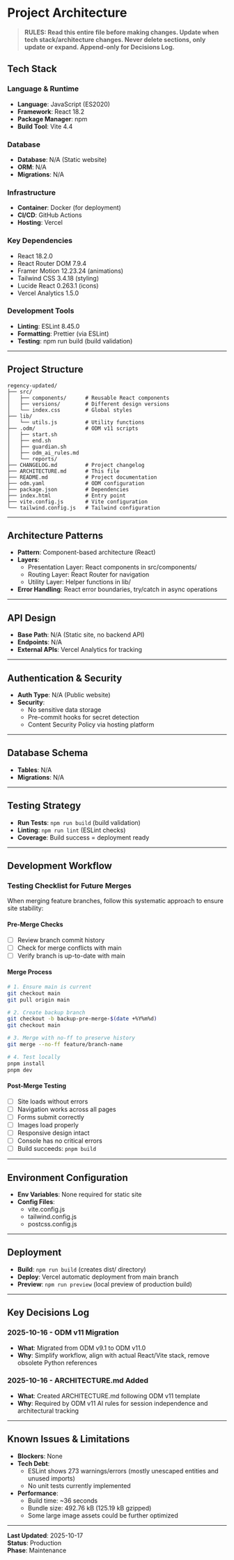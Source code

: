 # Project Architecture

> **RULES: Read this entire file before making changes. Update when tech stack/architecture changes. Never delete sections, only update or expand. Append-only for Decisions Log.**

## Tech Stack

### Language & Runtime
- **Language**: JavaScript (ES2020)
- **Framework**: React 18.2
- **Package Manager**: npm
- **Build Tool**: Vite 4.4

### Database
- **Database**: N/A (Static website)
- **ORM**: N/A
- **Migrations**: N/A

### Infrastructure
- **Container**: Docker (for deployment)
- **CI/CD**: GitHub Actions
- **Hosting**: Vercel

### Key Dependencies
- React 18.2.0
- React Router DOM 7.9.4
- Framer Motion 12.23.24 (animations)
- Tailwind CSS 3.4.18 (styling)
- Lucide React 0.263.1 (icons)
- Vercel Analytics 1.5.0

### Development Tools
- **Linting**: ESLint 8.45.0
- **Formatting**: Prettier (via ESLint)
- **Testing**: npm run build (build validation)

---

## Project Structure

```
regency-updated/
├── src/
│   ├── components/      # Reusable React components
│   ├── versions/        # Different design versions
│   └── index.css        # Global styles
├── lib/
│   └── utils.js         # Utility functions
├── .odm/                # ODM v11 scripts
│   ├── start.sh
│   ├── end.sh
│   ├── guardian.sh
│   ├── odm_ai_rules.md
│   └── reports/
├── CHANGELOG.md         # Project changelog
├── ARCHITECTURE.md      # This file
├── README.md            # Project documentation
├── odm.yaml             # ODM configuration
├── package.json         # Dependencies
├── index.html           # Entry point
├── vite.config.js       # Vite configuration
└── tailwind.config.js   # Tailwind configuration
```

---

## Architecture Patterns

- **Pattern**: Component-based architecture (React)
- **Layers**: 
  - Presentation Layer: React components in src/components/
  - Routing Layer: React Router for navigation
  - Utility Layer: Helper functions in lib/
- **Error Handling**: React error boundaries, try/catch in async operations

---

## API Design

- **Base Path**: N/A (Static site, no backend API)
- **Endpoints**: N/A
- **External APIs**: Vercel Analytics for tracking

---

## Authentication & Security

- **Auth Type**: N/A (Public website)
- **Security**: 
  - No sensitive data storage
  - Pre-commit hooks for secret detection
  - Content Security Policy via hosting platform

---

## Database Schema

- **Tables**: N/A
- **Migrations**: N/A

---

## Testing Strategy

- **Run Tests**: `npm run build` (build validation)
- **Linting**: `npm run lint` (ESLint checks)
- **Coverage**: Build success = deployment ready

---

## Development Workflow

### Testing Checklist for Future Merges

When merging feature branches, follow this systematic approach to ensure site stability:

#### Pre-Merge Checks
- [ ] Review branch commit history
- [ ] Check for merge conflicts with main
- [ ] Verify branch is up-to-date with main

#### Merge Process
```bash
# 1. Ensure main is current
git checkout main
git pull origin main

# 2. Create backup branch
git checkout -b backup-pre-merge-$(date +%Y%m%d)
git checkout main

# 3. Merge with no-ff to preserve history
git merge --no-ff feature/branch-name

# 4. Test locally
pnpm install
pnpm dev
```

#### Post-Merge Testing
- [ ] Site loads without errors
- [ ] Navigation works across all pages
- [ ] Forms submit correctly
- [ ] Images load properly
- [ ] Responsive design intact
- [ ] Console has no critical errors
- [ ] Build succeeds: `pnpm build`

---

## Environment Configuration

- **Env Variables**: None required for static site
- **Config Files**: 
  - vite.config.js
  - tailwind.config.js
  - postcss.config.js

---

## Deployment

- **Build**: `npm run build` (creates dist/ directory)
- **Deploy**: Vercel automatic deployment from main branch
- **Preview**: `npm run preview` (local preview of production build)

---

## Key Decisions Log

### 2025-10-16 - ODM v11 Migration
- **What**: Migrated from ODM v9.1 to ODM v11.0
- **Why**: Simplify workflow, align with actual React/Vite stack, remove obsolete Python references

### 2025-10-16 - ARCHITECTURE.md Added
- **What**: Created ARCHITECTURE.md following ODM v11 template
- **Why**: Required by ODM v11 AI rules for session independence and architectural tracking

---

## Known Issues & Limitations

- **Blockers**: None
- **Tech Debt**: 
  - ESLint shows 273 warnings/errors (mostly unescaped entities and unused imports)
  - No unit tests currently implemented
- **Performance**: 
  - Build time: ~36 seconds
  - Bundle size: 492.76 kB (125.19 kB gzipped)
  - Some large image assets could be further optimized

---

**Last Updated**: 2025-10-17  
**Status**: Production  
**Phase**: Maintenance

